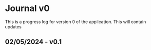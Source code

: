 # Journal v0

This is a progress log for version 0 of the application. This will contain updates 

## 02/05/2024 - v0.1
